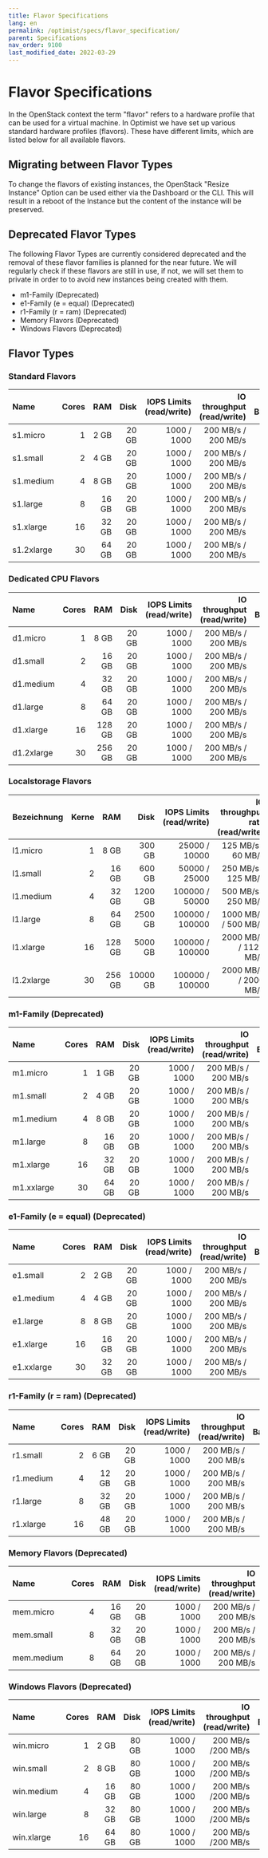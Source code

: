 ```yaml
---
title: Flavor Specifications
lang: en
permalink: /optimist/specs/flavor_specification/
parent: Specifications
nav_order: 9100
last_modified_date: 2022-03-29
---
```


# Flavor Specifications

In the OpenStack context the term "flavor" refers to a hardware profile that can be used for a virtual machine. In Optimist we have set up
various standard hardware profiles (flavors). These have different limits, which are listed below for all available flavors.

## Migrating between Flavor Types

To change the flavors of existing instances, the OpenStack "Resize Instance" Option can be used either via the Dashboard or the CLI. This will result in a reboot of the Instance but the content of the instance will be preserved.

## Deprecated Flavor Types

The following Flavor Types are currently considered deprecated and the removal of these flavor families is planned for the near future. We will regularly check if these flavors are still in use, if not, we will set them to private in order to to avoid new instances being created with them.

- m1-Family (Deprecated)
- e1-Family (e = equal) (Deprecated)
- r1-Family (r = ram) (Deprecated)
- Memory Flavors (Deprecated)
- Windows Flavors (Deprecated)

## Flavor Types

### Standard Flavors

| Name       | Cores |   RAM |  Disk | IOPS Limits (read/write) | IO throughput (read/write) | Network Bandwidth |
| :--------- | ----: | ----: | ----: | -----------------------: | -------------------------: | ----------------: |
| s1.micro   |     1 |  2 GB | 20 GB |              1000 / 1000 |        200 MB/s / 200 MB/s |          1 Gbit/s |
| s1.small   |     2 |  4 GB | 20 GB |              1000 / 1000 |        200 MB/s / 200 MB/s |          2 Gbit/s |
| s1.medium  |     4 |  8 GB | 20 GB |              1000 / 1000 |        200 MB/s / 200 MB/s |          3 Gbit/s |
| s1.large   |     8 | 16 GB | 20 GB |              1000 / 1000 |        200 MB/s / 200 MB/s |          4 Gbit/s |
| s1.xlarge  |    16 | 32 GB | 20 GB |              1000 / 1000 |        200 MB/s / 200 MB/s |          4 Gbit/s |
| s1.2xlarge |    30 | 64 GB | 20 GB |              1000 / 1000 |        200 MB/s / 200 MB/s |          4 Gbit/s |

### Dedicated CPU Flavors

| Name       | Cores |   RAM  |  Disk | IOPS Limits (read/write) | IO throughput (read/write) | Network Bandwidth |
| :--------- | ----: | -----: | ----: | -----------------------: | -------------------------: | ----------------: |
| d1.micro   |     1 |  8 GB  | 20 GB |              1000 / 1000 |        200 MB/s / 200 MB/s |          1 Gbit/s |
| d1.small   |     2 | 16 GB  | 20 GB |              1000 / 1000 |        200 MB/s / 200 MB/s |          2 Gbit/s |
| d1.medium  |     4 | 32 GB  | 20 GB |              1000 / 1000 |        200 MB/s / 200 MB/s |          3 Gbit/s |
| d1.large   |     8 | 64 GB  | 20 GB |              1000 / 1000 |        200 MB/s / 200 MB/s |          4 Gbit/s |
| d1.xlarge  |    16 | 128 GB | 20 GB |              1000 / 1000 |        200 MB/s / 200 MB/s |          4 Gbit/s |
| d1.2xlarge |    30 | 256 GB | 20 GB |              1000 / 1000 |        200 MB/s / 200 MB/s |          4 Gbit/s |

### Localstorage Flavors

| Bezeichnung | Kerne  |   RAM  |  Disk    | IOPS Limits (read/write) | IO throughput rate (read/write) | Network Bandwidth |
| :---------- | -----: | -----: | -------: | -----------------------: | ------------------------------: | ----------------: |
| l1.micro    |    1   |   8 GB |   300 GB |            25000 / 10000 |             125 MB/s / 60 MB/s  |          1 Gbit/s |
| l1.small    |    2   |  16 GB |   600 GB |            50000 / 25000 |             250 MB/s / 125 MB/s |          1 Gbit/s |
| l1.medium   |    4   |  32 GB |  1200 GB |           100000 / 50000 |             500 MB/s / 250 MB/s |          1 Gbit/s |
| l1.large    |    8   |  64 GB |  2500 GB |          100000 / 100000 |            1000 MB/s / 500 MB/s |          1 Gbit/s |
| l1.xlarge   |   16   | 128 GB |  5000 GB |          100000 / 100000 |           2000 MB/s / 1125 MB/s |          1 Gbit/s |
| l1.2xlarge  |   30   | 256 GB | 10000 GB |          100000 / 100000 |           2000 MB/s / 2000 MB/s |          1 Gbit/s |

### m1-Family (Deprecated)

| Name       | Cores |   RAM |  Disk | IOPS Limits (read/write) | IO throughput (read/write) | Network Bandwidth |
| :--------- | ----: | ----: | ----: | -----------------------: | -------------------------: | ----------------: |
| m1.micro   |     1 |  1 GB | 20 GB |              1000 / 1000 |        200 MB/s / 200 MB/s |          1 Gbit/s |
| m1.small   |     2 |  4 GB | 20 GB |              1000 / 1000 |        200 MB/s / 200 MB/s |          2 Gbit/s |
| m1.medium  |     4 |  8 GB | 20 GB |              1000 / 1000 |        200 MB/s / 200 MB/s |          3 Gbit/s |
| m1.large   |     8 | 16 GB | 20 GB |              1000 / 1000 |        200 MB/s / 200 MB/s |          4 Gbit/s |
| m1.xlarge  |    16 | 32 GB | 20 GB |              1000 / 1000 |        200 MB/s / 200 MB/s |          4 Gbit/s |
| m1.xxlarge |    30 | 64 GB | 20 GB |              1000 / 1000 |        200 MB/s / 200 MB/s |          4 Gbit/s |

### e1-Family (e = equal) (Deprecated)

| Name       | Cores |   RAM |  Disk | IOPS Limits (read/write) | IO throughput (read/write) | Network Bandwidth |
| :--------- | ----: | ----: | ----: | -----------------------: | -------------------------: | ----------------: |
| e1.small   |     2 |  2 GB | 20 GB |              1000 / 1000 |        200 MB/s / 200 MB/s |          1 Gbit/s |
| e1.medium  |     4 |  4 GB | 20 GB |              1000 / 1000 |        200 MB/s / 200 MB/s |          2 Gbit/s |
| e1.large   |     8 |  8 GB | 20 GB |              1000 / 1000 |        200 MB/s / 200 MB/s |          3 Gbit/s |
| e1.xlarge  |    16 | 16 GB | 20 GB |              1000 / 1000 |        200 MB/s / 200 MB/s |          4 Gbit/s |
| e1.xxlarge |    30 | 32 GB | 20 GB |              1000 / 1000 |        200 MB/s / 200 MB/s |          4 Gbit/s |

### r1-Family (r = ram) (Deprecated)

| Name      | Cores |   RAM |  Disk | IOPS Limits (read/write) | IO throughput (read/write) | Network Bandwidth |
| :-------- | ----: | ----: | ----: | -----------------------: | -------------------------: | ----------------: |
| r1.small  |     2 |  6 GB | 20 GB |              1000 / 1000 |        200 MB/s / 200 MB/s |          1 Gbit/s |
| r1.medium |     4 | 12 GB | 20 GB |              1000 / 1000 |        200 MB/s / 200 MB/s |          2 Gbit/s |
| r1.large  |     8 | 32 GB | 20 GB |              1000 / 1000 |        200 MB/s / 200 MB/s |          3 Gbit/s |
| r1.xlarge |    16 | 48 GB | 20 GB |              1000 / 1000 |        200 MB/s / 200 MB/s |          4 Gbit/s |

### Memory Flavors (Deprecated)

| Name       | Cores |   RAM |  Disk | IOPS Limits (read/write) | IO throughput (read/write) | Network Bandwidth |
| :--------- | ----: | ----: | ----: | -----------------------: | -------------------------: | ----------------: |
| mem.micro  |     4 | 16 GB | 20 GB |              1000 / 1000 |        200 MB/s / 200 MB/s |          1 Gbit/s |
| mem.small  |     8 | 32 GB | 20 GB |              1000 / 1000 |        200 MB/s / 200 MB/s |          2 Gbit/s |
| mem.medium |     8 | 64 GB | 20 GB |              1000 / 1000 |        200 MB/s / 200 MB/s |          3 Gbit/s |

### Windows Flavors (Deprecated)

| Name       | Cores |   RAM |  Disk | IOPS Limits (read/write) | IO throughput (read/write) | Network Bandwidth |
| :--------- | ----: | ----: | ----: | -----------------------: | -------------------------: | ----------------: |
| win.micro  |     1 |  2 GB | 80 GB |              1000 / 1000 |         200 MB/s /200 MB/s |          1 Gbit/s |
| win.small  |     2 |  8 GB | 80 GB |              1000 / 1000 |         200 MB/s /200 MB/s |          2 Gbit/s |
| win.medium |     4 | 16 GB | 80 GB |              1000 / 1000 |         200 MB/s /200 MB/s |          3 Gbit/s |
| win.large  |     8 | 32 GB | 80 GB |              1000 / 1000 |         200 MB/s /200 MB/s |          4 Gbit/s |
| win.xlarge |    16 | 64 GB | 80 GB |              1000 / 1000 |         200 MB/s /200 MB/s |          4 Gbit/s |
